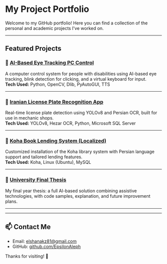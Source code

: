 # My Project Portfolio

Welcome to my GitHub portfolio! Here you can find a collection of the personal and academic projects I've worked on.

---

## Featured Projects

### 🔹 [AI-Based Eye Tracking PC Control](https://github.com/EpsilonAleph/AI-Assisted-Eye-Tracking-PC-Control)
A computer control system for people with disabilities using AI-based eye tracking, blink detection for clicking, and a virtual keyboard for input.  
**Tech Used:** Python, OpenCV, Dlib, PyAutoGUI, TTS

---

### 🔹 [Iranian License Plate Recognition App](https://github.com/)
Real-time license plate detection using YOLOv8 and Persian OCR, built for use in mechanic shops.  
**Tech Used:** YOLOv8, Hezar OCR, Python, Microsoft SQL Server

---

### 🔹 [Koha Book Lending System (Localized)](https://github.com/)
Customized installation of the Koha library system with Persian language support and tailored lending features.  
**Tech Used:** Koha, Linux (Ubuntu), MySQL

---

### 🔹 [University Final Thesis](https://github.com/)
My final year thesis: a full AI-based solution combining assistive technologies, with code samples, explanation, and future improvement plans.  

---

---

## 📫 Contact Me

- Email: elshanakz81@gmail.com
- GitHub: [github.com/EpsilonAleph](https://github.com/EpsilonAleph)

Thanks for visiting! 🌟

